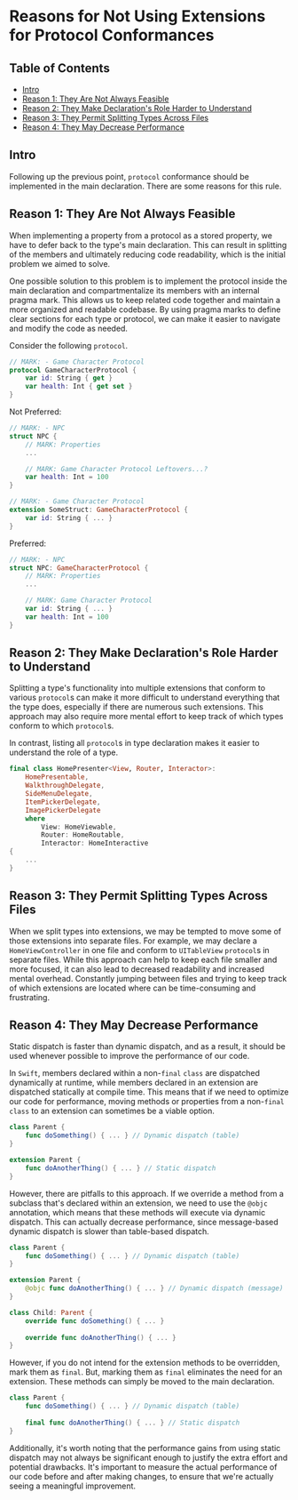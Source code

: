 # Reasons for Not Using Extensions for Protocol Conformances

## Table of Contents

- [Intro](#intro)
- [Reason 1: They Are Not Always Feasible](#reason-1-they-are-not-always-feasible)
- [Reason 2: They Make Declaration's Role Harder to Understand](#reason-2-they-make-declarations-role-harder-to-understand)
- [Reason 3: They Permit Splitting Types Across Files](#reason-3-they-permit-splitting-types-across-files)
- [Reason 4: They May Decrease Performance](#reason-4-they-may-decrease-performance)

## Intro

Following up the previous point, `protocol` conformance should be implemented in the main declaration. There are some reasons for this rule.

## Reason 1: They Are Not Always Feasible

When implementing a property from a protocol as a stored property, we have to defer back to the type's main declaration. This can result in splitting of the members and ultimately reducing code readability, which is the initial problem we aimed to solve.

One possible solution to this problem is to implement the protocol inside the main declaration and compartmentalize its members with an internal pragma mark. This allows us to keep related code together and maintain a more organized and readable codebase. By using pragma marks to define clear sections for each type or protocol, we can make it easier to navigate and modify the code as needed.

Consider the following `protocol`.

```swift
// MARK: - Game Character Protocol
protocol GameCharacterProtocol {
    var id: String { get }
    var health: Int { get set }
}
```

Not Preferred:

```swift
// MARK: - NPC
struct NPC {
    // MARK: Properties
    ...

    // MARK: Game Character Protocol Leftovers...?
    var health: Int = 100
}

// MARK: - Game Character Protocol
extension SomeStruct: GameCharacterProtocol {
    var id: String { ... }
}
```

Preferred:

```swift
// MARK: - NPC
struct NPC: GameCharacterProtocol {
    // MARK: Properties
    ...

    // MARK: Game Character Protocol
    var id: String { ... }
    var health: Int = 100
}
```

## Reason 2: They Make Declaration's Role Harder to Understand

Splitting a type's functionality into multiple extensions that conform to various `protocol`s can make it more difficult to understand everything that the type does, especially if there are numerous such extensions. This approach may also require more mental effort to keep track of which types conform to which `protocol`s.

In contrast, listing all `protocol`s in type declaration makes it easier to understand the role of a type.

```swift
final class HomePresenter<View, Router, Interactor>:
    HomePresentable,
    WalkthroughDelegate,
    SideMenuDelegate,
    ItemPickerDelegate,
    ImagePickerDelegate
    where
        View: HomeViewable,
        Router: HomeRoutable,
        Interactor: HomeInteractive
{
    ...
}
```

## Reason 3: They Permit Splitting Types Across Files

When we split types into extensions, we may be tempted to move some of those extensions into separate files. For example, we may declare a `HomeViewController` in one file and conform to `UITableView` `protocol`s in separate files. While this approach can help to keep each file smaller and more focused, it can also lead to decreased readability and increased mental overhead. Constantly jumping between files and trying to keep track of which extensions are located where can be time-consuming and frustrating.

## Reason 4: They May Decrease Performance

Static dispatch is faster than dynamic dispatch, and as a result, it should be used whenever possible to improve the performance of our code.

In `Swift`, members declared within a non-`final` `class` are dispatched dynamically at runtime, while members declared in an extension are dispatched statically at compile time. This means that if we need to optimize our code for performance, moving methods or properties from a non-`final` `class` to an extension can sometimes be a viable option.

```swift
class Parent {
    func doSomething() { ... } // Dynamic dispatch (table)
}

extension Parent {
    func doAnotherThing() { ... } // Static dispatch
}
```

However, there are pitfalls to this approach. If we override a method from a subclass that's declared within an extension, we need to use the `@objc` annotation, which means that these methods will execute via dynamic dispatch. This can actually decrease performance, since message-based dynamic dispatch is slower than table-based dispatch.

```swift
class Parent {
    func doSomething() { ... } // Dynamic dispatch (table)
}

extension Parent {
    @objc func doAnotherThing() { ... } // Dynamic dispatch (message)
}

class Child: Parent {
    override func doSomething() { ... }
    
    override func doAnotherThing() { ... }
}
```

However, if you do not intend for the extension methods to be overridden, mark them as `final`. But, marking them as `final` eliminates the need for an extension. These methods can simply be moved to the main declaration.

```swift
class Parent {
    func doSomething() { ... } // Dynamic dispatch (table)
    
    final func doAnotherThing() { ... } // Static dispatch
}
```

Additionally, it's worth noting that the performance gains from using static dispatch may not always be significant enough to justify the extra effort and potential drawbacks. It's important to measure the actual performance of our code before and after making changes, to ensure that we're actually seeing a meaningful improvement.
